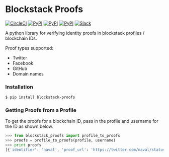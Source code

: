 # Blockstack Proofs

[![CircleCI](https://img.shields.io/circleci/project/blockstack/blockstack-proofs.svg)](https://circleci.com/gh/blockstack/blockstack-proofs)
[![PyPI](https://img.shields.io/pypi/v/blockstack-proofs.svg)](https://pypi.python.org/pypi/blockstack-proofs/)
[![PyPI](https://img.shields.io/pypi/dm/blockstack-proofs.svg)](https://pypi.python.org/pypi/blockstack-proofs/)
[![PyPI](https://img.shields.io/pypi/l/blockstack-proofs.svg)](https://pypi.python.org/pypi/blockstack-proofs/)
[![Slack](http://slack.blockstack.org/badge.svg)](http://slack.blockstack.org/)

A python library for verifying identity proofs in blockstack profiles / blockchain IDs.

Proof types supported:

- Twitter
- Facebook
- GitHub
- Domain names

### Installation

```bash
$ pip install blockstack-proofs
```

### Getting Proofs from a Profile

To get the proofs for a blockchain ID, pass in the profile and username for the ID as shown below.

```python
>>> from blockstack_proofs import profile_to_proofs
>>> proofs = profile_to_proofs(profile, username)
>>> print proofs
[{'identifier': 'naval', 'proof_url': 'https://twitter.com/naval/status/486609266212499456', 'service': 'twitter', 'valid': True}, {'identifier': 'navalr', 'proof_url': 'https://facebook.com/navalr/posts/10152190734077261', 'service': 'facebook', 'valid': True}, {'identifier': 'navalr', 'proof_url': 'https://gist.github.com/navalr/f31a74054f859ec0ac6a', 'service': 'github', 'valid': True}]
```
